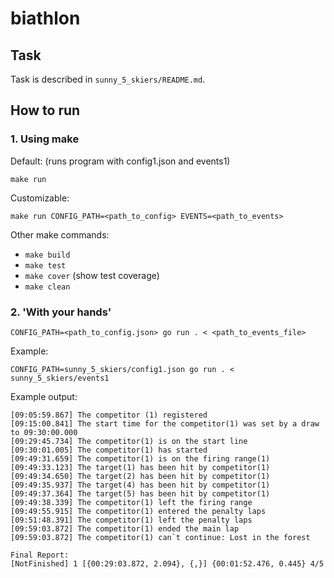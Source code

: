 # biathlon
## Task
Task is described in `sunny_5_skiers/README.md`.

## How to run
### 1. Using make
Default: (runs program with config1.json and events1)
```
make run
```

Customizable:
```
make run CONFIG_PATH=<path_to_config> EVENTS=<path_to_events>
```
Other make commands:
- `make build`
- `make test`
- `make cover` (show test coverage)
- `make clean`



### 2. 'With your hands'
```
CONFIG_PATH=<path_to_config.json> go run . < <path_to_events_file>
```

Example:
```
CONFIG_PATH=sunny_5_skiers/config1.json go run . < sunny_5_skiers/events1
```

Example output:
```
[09:05:59.867] The competitor (1) registered
[09:15:00.841] The start time for the competitor(1) was set by a draw to 09:30:00.000
[09:29:45.734] The competitor(1) is on the start line
[09:30:01.005] The competitor(1) has started
[09:49:31.659] The competitor(1) is on the firing range(1)
[09:49:33.123] The target(1) has been hit by competitor(1)
[09:49:34.650] The target(2) has been hit by competitor(1)
[09:49:35.937] The target(4) has been hit by competitor(1)
[09:49:37.364] The target(5) has been hit by competitor(1)
[09:49:38.339] The competitor(1) left the firing range
[09:49:55.915] The competitor(1) entered the penalty laps
[09:51:48.391] The competitor(1) left the penalty laps
[09:59:03.872] The competitor(1) ended the main lap
[09:59:03.872] The competitor(1) can`t continue: Lost in the forest

Final Report:
[NotFinished] 1 [{00:29:03.872, 2.094}, {,}] {00:01:52.476, 0.445} 4/5
```